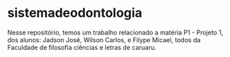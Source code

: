 sistemadeodontologia
====================

Nesse repositório, temos um trabalho relacionado a matéria P1 - Projeto 1, dos alunos: Jadson José, Wilson Carlos, e Filype Micael, todos da Faculdade de filosofia ciências e letras de caruaru.
